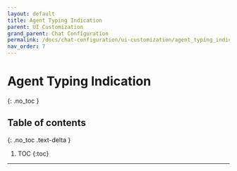 ```yaml
---
layout: default
title: Agent Typing Indication
parent: UI Customization
grand_parent: Chat Configuration 
permalink: /docs/chat-configuration/ui-customization/agent_typing_indication/
nav_order: 7
---
```


# Agent Typing Indication
{: .no_toc }

## Table of contents
{: .no_toc .text-delta }

1. TOC
{:toc}

---